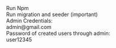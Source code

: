 <div>Run Npm </div>
<div>Run migration and seeder (important)</div>

<div>Admin Credentials:</div>
<div> admin@gmail.com
</div>
<div 
    admin12345
</div>
<div>Password of created users through admin:</div>
<div>user12345</div>
